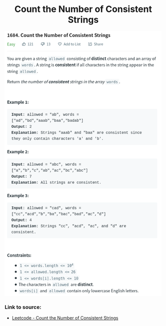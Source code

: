 <h1 align="center">Count the Number of Consistent Strings</h1>

![alt text](https://github.com/matthew01lokiet/Algorithmic-exercises/blob/main/z_description_images/Strings/count_the_number_of_consistent_strings.png?raw=true)


### Link to source: 
- <a href="https://leetcode.com/problems/count-the-number-of-consistent-strings/">Leetcode - Count the Number of Consistent Strings</a>


